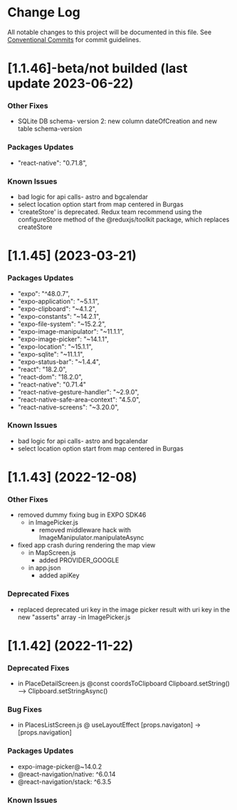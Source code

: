 # Change Log

All notable changes to this project will be documented in this file.
See [Conventional Commits](https://conventionalcommits.org) for commit guidelines.

# [1.1.46]-beta/not builded (last update 2023-06-22)

### Other Fixes
* SQLite DB schema- version 2: new column dateOfCreation and new table schema-version

### Packages Updates
*    "react-native": "0.71.8",

### Known Issues 
* bad logic for api calls- astro and bgcalendar
* select location option start from map centered in Burgas
* 'createStore' is deprecated. Redux team recommend using the configureStore method of the @reduxjs/toolkit package, which replaces createStore


# [1.1.45] (2023-03-21)

### Packages Updates
*   "expo": "^48.0.7",
*   "expo-application": "~5.1.1",
*   "expo-clipboard": "~4.1.2",
*   "expo-constants": "~14.2.1",
*   "expo-file-system": "~15.2.2",
*   "expo-image-manipulator": "~11.1.1",
*   "expo-image-picker": "~14.1.1",
*   "expo-location": "~15.1.1",
*   "expo-sqlite": "~11.1.1",
*   "expo-status-bar": "~1.4.4",
*   "react": "18.2.0",
*   "react-dom": "18.2.0",
*   "react-native": "0.71.4"
*   "react-native-gesture-handler": "~2.9.0",
*   "react-native-safe-area-context": "4.5.0",
*   "react-native-screens": "~3.20.0",

### Known Issues 
* bad logic for api calls- astro and bgcalendar
* select location option start from map centered in Burgas

# [1.1.43] (2022-12-08)

### Other Fixes
* removed dummy fixing bug in EXPO SDK46
    - in ImagePicker.js
        - removed middleware hack with ImageManipulator.manipulateAsync
* fixed app crash during rendering the map view
    - in MapScreen.js
        - added PROVIDER_GOOGLE
    - in  app.json
        - added  apiKey

### Deprecated Fixes
* replaced deprecated uri key in the image picker result with uri key in the new "asserts" array
    -in ImagePicker.js

# [1.1.42] (2022-11-22)

### Deprecated Fixes
* in  PlaceDetailScreen.js @const coordsToClipboard
Clipboard.setString() --> Clipboard.setStringAsync()

### Bug Fixes

* in  PlacesListScreen.js @ useLayoutEffect
[props.navigaton] -> [props.navigation]


### Packages Updates
* expo-image-picker@~14.0.2
* @react-navigation/native: ^6.0.14
* @react-navigation/stack: ^6.3.5

### Known Issues 
